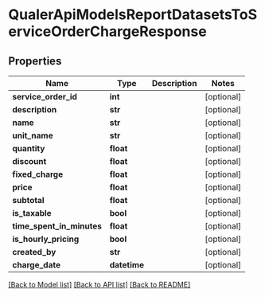 # QualerApiModelsReportDatasetsToServiceOrderChargeResponse

## Properties
Name | Type | Description | Notes
------------ | ------------- | ------------- | -------------
**service_order_id** | **int** |  | [optional] 
**description** | **str** |  | [optional] 
**name** | **str** |  | [optional] 
**unit_name** | **str** |  | [optional] 
**quantity** | **float** |  | [optional] 
**discount** | **float** |  | [optional] 
**fixed_charge** | **float** |  | [optional] 
**price** | **float** |  | [optional] 
**subtotal** | **float** |  | [optional] 
**is_taxable** | **bool** |  | [optional] 
**time_spent_in_minutes** | **float** |  | [optional] 
**is_hourly_pricing** | **bool** |  | [optional] 
**created_by** | **str** |  | [optional] 
**charge_date** | **datetime** |  | [optional] 

[[Back to Model list]](../README.md#documentation-for-models) [[Back to API list]](../README.md#documentation-for-api-endpoints) [[Back to README]](../README.md)


